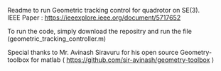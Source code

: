 Readme to run Geometric tracking control for quadrotor on SE(3).   
IEEE Paper : https://ieeexplore.ieee.org/document/5717652   

To run the code, simply download the repositry and run the file (geometric_tracking_controller.m)

Special thanks to Mr. Avinash Siravuru for his open source Geometry-toolbox for matlab ( https://github.com/sir-avinash/geometry-toolbox )


